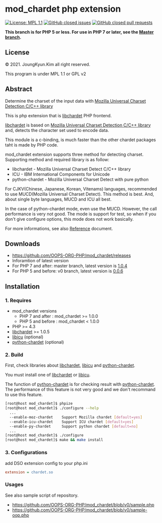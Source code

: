 mod_chardet php extension
====
[![License: MPL 1.1](https://img.shields.io/badge/License-MPL%201.1-brightgreen.svg)](https://opensource.org/licenses/MPL-1.1)
[![GitHub closed issues](https://img.shields.io/github/issues-closed-raw/OOPS-ORG-PHP/mod_chardet.svg)](https://github.com/OOPS-ORG-PHP/mod_chardet/issues?q=is%3Aissue+is%3Aclosed)
[![GitHub closed pull requests](https://img.shields.io/github/issues-pr-closed-raw/OOPS-ORG-PHP/mod_chardet.svg)](https://github.com/OOPS-ORG-PHP/mod_chardet/pulls?q=is%3Apr+is%3Aclosed)

**This branch is for PHP 5 or less.
For use in PHP 7 or later, see the [Master branch](https://github.com/oops-org-php/mod_chardet).**

## License

&copy; 2021. JoungKyun.Kim all right reserved.

This program is under MPL 1.1 or GPL v2

## Abstract

Determine the charset of the input data with [Mozilla Universal Charset Detection C/C++ library](http://lxr.mozilla.org/seamonkey/source/extensions/universalchardet/)

This is php extension that is [libchardet](https://github.com/joubgkyun/libchardet) PHP frontend.

[libchardet](https://github.com/joubgkyun/libchardet) is based on [Mozilla Universal Charset Detection C/C++ library](http://lxr.mozilla.org/seamonkey/source/extensions/universalchardet/) and, detects the character set used to encode data.

This module is a c-binding, is much faster than the other chardet packages taht is made by PHP code.

mod_chardet extension supports three method for detecting charset. Supporting method and required library is as follow:

 * libchardet - Mozilla Universal Charset Detect C/C++ library
 * ICU - IBM International Components for Unicode
 * python-chardet - Mozilla Universal Charset Detect with pure python

For CJKV(Chinese, Japanese, Korean, Vitenams) languages, recommended to use MUCD(Mozilla Universal Charset Detect). This method is best. And, about single byte languages, MUCD and ICU all best. 

In the case of python-chardet mode, even use the MUCD. However, the call performance is very not good. The mode is support for test, so when if you don't give configure options, this mode does not work basically. 

For more informations, see also [Reference](https://github.com/OOPS-ORG-PHP/mod_chardet/blob/master/Reference) document.

## Downloads
 * https://github.com/OOPS-ORG-PHP/mod_chardet/releases
 * Inforamtion of latest version
  * For PHP 7 and after: master branch, latest version is [1.0.4](https://github.com/OOPS-ORG-PHP/mod_chardet/releases/tag/1.0.4)
  * For PHP 5 and before: v0 branch, latest version is [0.0.6](https://github.com/OOPS-ORG-PHP/mod_chardet/releases/tag/0.0.6)

## Installation

### 1. Requires

 * mod_chardet versions
   * PHP 7 and after : mod_chardet >= 1.0.0
   * PHP 5 and before : mod_chardet < 1.0.0
 * PHP >= 4.3
 * [libchardet](https://github.com/joubgkyun/libchardet) >= 1.0.5
 * [libicu](http://site.icu-project.org/) (optional)
 * [python-chardet](https://pypi.python.org/pypi/chardet) (optional)


### 2. Build

First, check libraries about [libchardet](https://github.com/joubgkyun/libchardet), [libicu](http://site.icu-project.org/) and [python-chardet](https://pypi.python.org/pypi/chardet).

You must install one of [libchardet](https://github.com/joubgkyun/libchardet) or [libicu](http://site.icu-project.org/).

The function of [python-chardet](https://pypi.python.org/pypi/chardet) is for checking result with [python-chardet](https://pypi.python.org/pypi/chardet). The performance of this feature is not very good and we don't recommand to use this feature.

```bash
[root@host mod_chardet]$ phpize
[root@host mod_chardet]$ ./configure --help
  ...
  --enable-moz-chardet    Support Mozilla chardet [default=yes]
  --enable-icu-chardet    Support ICU chardet [default=yes]
  --enable-py-chardet     Support python chardet [default=no]
  ...
[root@host mod_chardet]$ ./configure
[root@host mod_chardet]$ make && make install
```

### 3. Configurations

add DSO extension config to your php.ini

```ini
extension = chardet.so
```

### Usages

See also sample script of repository.
 * https://github.com/OOPS-ORG-PHP/mod_chardet/blob/v0/sample.php
 * https://github.com/OOPS-ORG-PHP/mod_chardet/blob/v0/sample-oop.php

